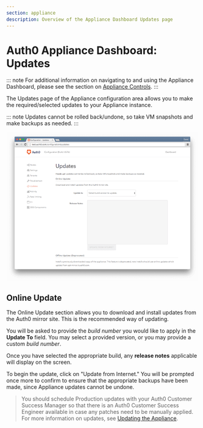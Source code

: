 ```yaml
---
section: appliance
description: Overview of the Appliance Dashboard Updates page
---
```


# Auth0 Appliance Dashboard: Updates

::: note
  For additional information on navigating to and using the Appliance Dashboard, please see the section on [Appliance Controls](/appliance/dashboard#appliance-controls).
:::

The Updates page of the Appliance configuration area allows you to make the required/selected updates to your Appliance instance.

::: note
  Updates cannot be rolled back/undone, so take VM snapshots and make backups as needed.
:::

![](/media/articles/appliance/dashboard/updates.png)

## Online Update
The Online Update section allows you to download and install updates from the Auth0 mirror site. This is the recommended way of updating.

You will be asked to provide the *build number* you would like to apply in the **Update To** field. You may select a provided version, or you may provide a custom *build number*.

Once you have selected the appropriate build, any **release notes** applicable will display on the screen.

To begin the update, click on "Update from Internet." You will be prompted once more to confirm to ensure that the appropriate backups have been made, since Appliance updates cannot be undone.

> You should schedule Production updates with your Auth0 Customer Success Manager so that there is an Auth0 Customer Success Engineer available in case any patches need to be manually applied. For more information on updates, see [Updating the Appliance](/appliance/admin/updating-the-appliance).
